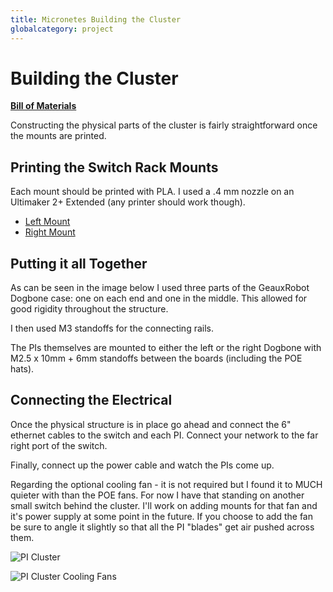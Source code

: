 ```yaml
---
title: Micronetes Building the Cluster
globalcategory: project
---
```


# Building the Cluster

[**Bill of Materials**](BOM.md)

Constructing the physical parts of the cluster is fairly straightforward once the mounts are printed.

## Printing the Switch Rack Mounts

Each mount should be printed with PLA. I used a .4 mm nozzle on an Ultimaker 2+ Extended (any printer should work though).

- [Left Mount](https://github.com/BryceAshey/raspberry-pi-kubernetes-cluster/blob/master/designs/netgear-pi-mount-left.stl)
- [Right Mount](https://github.com/BryceAshey/raspberry-pi-kubernetes-cluster/blob/master/designs/netgear-pi-mount-right.stl)

## Putting it all Together

As can be seen in the image below I used three parts of the GeauxRobot Dogbone case: one on each end and one in the middle. This allowed for good rigidity throughout the structure.

I then used M3 standoffs for the connecting rails.

The PIs themselves are mounted to either the left or the right Dogbone with M2.5 x 10mm + 6mm standoffs between the boards (including the POE hats).

## Connecting the Electrical

Once the physical structure is in place go ahead and connect the 6" ethernet cables to the switch and each PI. Connect your network to the far right port of the switch.

Finally, connect up the power cable and watch the PIs come up.

Regarding the optional cooling fan - it is not required but I found it to MUCH quieter with than the POE fans. For now I have that standing on another small switch behind the cluster. I'll work on adding mounts for that fan and it's power supply at some point in the future. If you choose to add the fan be sure to angle it slightly so that all the PI "blades" get air pushed across them.

![PI Cluster](https://i.imgur.com/z3KjNY4.jpg)

![PI Cluster Cooling Fans](https://i.imgur.com/9nAlQBW.jpg)